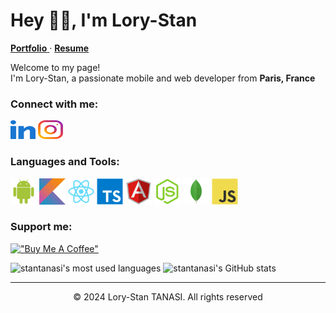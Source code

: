 # Hey 👋🏽, I'm Lory-Stan

<p>
  <a title="Portfolio" href="https://stantanasi.github.io" target="_blank">
    <strong>Portfolio</strong>
  </a>
  ·
  <a title="Resume" href="https://docs.google.com/document/d/1lE_4oHBLQV5tKlT6t3OKqG20fIo8HiGoXfMDn7dER8M" target="_blank">
    <strong>Resume</strong>
  </a>
</p>

Welcome to my page!<br/>
I'm Lory-Stan, a passionate mobile and web developer from **Paris, France**

### Connect with me:

<a href="https://www.linkedin.com/in/lory-stan-tanasi" target="_blank"><img title="LinkedIn profile" alt="LinkedIn profile" src="./assets/icons/linkedin.svg" width="40" height="30" /></a>
<a href="https://www.instagram.com/stan.tns" target="_blank"><img title="Instagram profile" alt="Instagram profile" src="./assets/icons/instagram.svg" width="40" height="30" /></a>

### Languages and Tools:

<p>
  <img height="42" title="Android" alt="Android" src="./assets/icons/android.svg" />
  <img height="42" title="Kotlin" alt="Kotlin" src="./assets/icons/kotlin.svg" />
  <img height="42" title="React | React Native" alt="React | React Native" src="./assets/icons/react.svg" />
  <img height="42" title="Typescript" alt="Typescript" src="./assets/icons/typescript.svg" />
  <img height="42" title="Angular" alt="Angular" src="./assets/icons/angular.svg" />
  <img height="42" title="Node.js" alt="Node.js" src="./assets/icons/nodejs.svg" />
  <img height="42" title="MongoDB" alt="MongoDB" src="./assets/icons/mongodb.svg" />
  <img height="42" title="JavaScript" alt="JavaScript" src="./assets/icons/javascript.svg" />
</p>

### Support me:

[!["Buy Me A Coffee"](https://www.buymeacoffee.com/assets/img/custom_images/orange_img.png)](https://www.buymeacoffee.com/stantanasi)


![stantanasi's most used languages](https://github-readme-stats.vercel.app/api/top-langs/?username=stantanasi&langs_count=8&layout=compact&theme=transparent)
![stantanasi's GitHub stats](https://github-readme-stats.vercel.app/api?username=stantanasi&show_icons=true&theme=transparent)

---

<p align="center">
  © 2024 Lory-Stan TANASI. All rights reserved
</p>